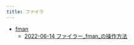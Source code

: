 ```yaml
---
title: ファイラ
---
```



- [fman](./fman/index.md)
    - [2022-06-14 ファイラー_fman_の操作方法](./../../../../d/2022/06/14/ファイラ_fman_の操作方法.md)




